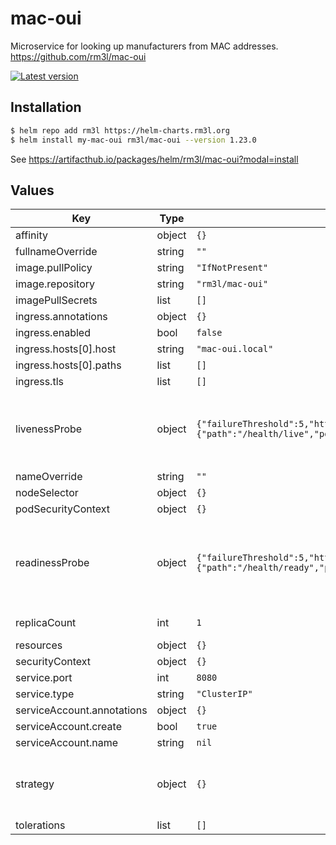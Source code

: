 # mac-oui

Microservice for looking up manufacturers from MAC addresses.
https://github.com/rm3l/mac-oui

[![Latest version](https://img.shields.io/badge/latest_version-1.23.0-blue)](https://artifacthub.io/packages/helm/rm3l/mac-oui)

## Installation

```bash
$ helm repo add rm3l https://helm-charts.rm3l.org
$ helm install my-mac-oui rm3l/mac-oui --version 1.23.0
```

See https://artifacthub.io/packages/helm/rm3l/mac-oui?modal=install

## Values

| Key | Type | Default | Description |
|-----|------|---------|-------------|
| affinity | object | `{}` |  |
| fullnameOverride | string | `""` |  |
| image.pullPolicy | string | `"IfNotPresent"` |  |
| image.repository | string | `"rm3l/mac-oui"` |  |
| imagePullSecrets | list | `[]` |  |
| ingress.annotations | object | `{}` |  |
| ingress.enabled | bool | `false` |  |
| ingress.hosts[0].host | string | `"mac-oui.local"` |  |
| ingress.hosts[0].paths | list | `[]` |  |
| ingress.tls | list | `[]` |  |
| livenessProbe | object | `{"failureThreshold":5,"httpGet":{"path":"/health/live","port":8080},"initialDelaySeconds":3,"periodSeconds":10,"timeoutSeconds":3}` | Configure the liveness healthcheck for the mac-oui containers |
| nameOverride | string | `""` |  |
| nodeSelector | object | `{}` |  |
| podSecurityContext | object | `{}` |  |
| readinessProbe | object | `{"failureThreshold":5,"httpGet":{"path":"/health/ready","port":8080},"initialDelaySeconds":3,"periodSeconds":10,"timeoutSeconds":3}` | Configure the readiness healthcheck for the mac-oui containers |
| replicaCount | int | `1` | Number of replicas |
| resources | object | `{}` |  |
| securityContext | object | `{}` |  |
| service.port | int | `8080` |  |
| service.type | string | `"ClusterIP"` |  |
| serviceAccount.annotations | object | `{}` |  |
| serviceAccount.create | bool | `true` |  |
| serviceAccount.name | string | `nil` |  |
| strategy | object | `{}` | Strategy used to replace old Pods by new ones |
| tolerations | list | `[]` |  |

